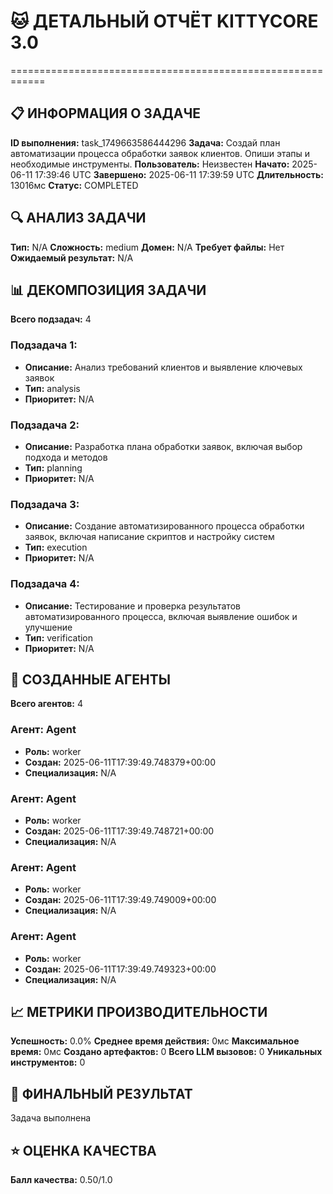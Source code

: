 # 🐱 ДЕТАЛЬНЫЙ ОТЧЁТ KITTYCORE 3.0
============================================================

## 📋 ИНФОРМАЦИЯ О ЗАДАЧЕ
**ID выполнения:** task_1749663586444296
**Задача:** Создай план автоматизации процесса обработки заявок клиентов. Опиши этапы и необходимые инструменты.
**Пользователь:** Неизвестен
**Начато:** 2025-06-11 17:39:46 UTC
**Завершено:** 2025-06-11 17:39:59 UTC
**Длительность:** 13016мс
**Статус:** COMPLETED

## 🔍 АНАЛИЗ ЗАДАЧИ
**Тип:** N/A
**Сложность:** medium
**Домен:** N/A
**Требует файлы:** Нет
**Ожидаемый результат:** N/A

## 📊 ДЕКОМПОЗИЦИЯ ЗАДАЧИ
**Всего подзадач:** 4

### Подзадача 1:
- **Описание:** Анализ требований клиентов и выявление ключевых заявок
- **Тип:** analysis
- **Приоритет:** N/A

### Подзадача 2:
- **Описание:** Разработка плана обработки заявок, включая выбор подхода и методов
- **Тип:** planning
- **Приоритет:** N/A

### Подзадача 3:
- **Описание:** Создание автоматизированного процесса обработки заявок, включая написание скриптов и настройку систем
- **Тип:** execution
- **Приоритет:** N/A

### Подзадача 4:
- **Описание:** Тестирование и проверка результатов автоматизированного процесса, включая выявление ошибок и улучшение
- **Тип:** verification
- **Приоритет:** N/A

## 🤖 СОЗДАННЫЕ АГЕНТЫ
**Всего агентов:** 4

### Агент: Agent
- **Роль:** worker
- **Создан:** 2025-06-11T17:39:49.748379+00:00
- **Специализация:** N/A

### Агент: Agent
- **Роль:** worker
- **Создан:** 2025-06-11T17:39:49.748721+00:00
- **Специализация:** N/A

### Агент: Agent
- **Роль:** worker
- **Создан:** 2025-06-11T17:39:49.749009+00:00
- **Специализация:** N/A

### Агент: Agent
- **Роль:** worker
- **Создан:** 2025-06-11T17:39:49.749323+00:00
- **Специализация:** N/A

## 📈 МЕТРИКИ ПРОИЗВОДИТЕЛЬНОСТИ
**Успешность:** 0.0%
**Среднее время действия:** 0мс
**Максимальное время:** 0мс
**Создано артефактов:** 0
**Всего LLM вызовов:** 0
**Уникальных инструментов:** 0

## 🎯 ФИНАЛЬНЫЙ РЕЗУЛЬТАТ
Задача выполнена

## ⭐ ОЦЕНКА КАЧЕСТВА
**Балл качества:** 0.50/1.0
